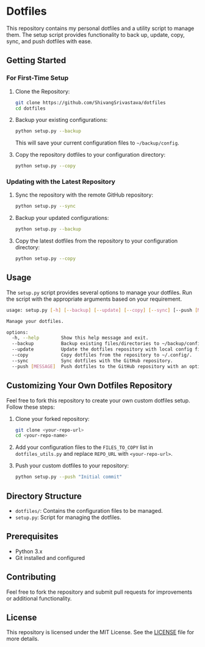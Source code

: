 # Dotfiles

This repository contains my personal dotfiles and a utility script to manage them. The setup script provides functionality to back up, update, copy, sync, and push dotfiles with ease.

## Getting Started

### For First-Time Setup

1. Clone the Repository:
    ```bash
    git clone https://github.com/ShivangSrivastava/dotfiles
    cd dotfiles
    ```

2. Backup your existing configurations:
    ```bash
    python setup.py --backup
    ```
    This will save your current configuration files to `~/backup/config`.

3. Copy the repository dotfiles to your configuration directory:
    ```bash
    python setup.py --copy
    ```

### Updating with the Latest Repository

1. Sync the repository with the remote GitHub repository:
    ```bash
    python setup.py --sync
    ```

2. Backup your updated configurations:
    ```bash
    python setup.py --backup
    ```

3. Copy the latest dotfiles from the repository to your configuration directory:
    ```bash
    python setup.py --copy
    ```

## Usage
The `setup.py` script provides several options to manage your dotfiles. Run the script with the appropriate arguments based on your requirement.

```bash
usage: setup.py [-h] [--backup] [--update] [--copy] [--sync] [--push [MESSAGE]]

Manage your dotfiles.

options:
  -h, --help        Show this help message and exit.
  --backup          Backup existing files/directories to ~/backup/config.
  --update          Update the dotfiles repository with local config files.
  --copy            Copy dotfiles from the repository to ~/.config/.
  --sync            Sync dotfiles with the GitHub repository.
  --push [MESSAGE]  Push dotfiles to the GitHub repository with an optional commit message (default: "Update dotfiles").
```

## Customizing Your Own Dotfiles Repository

Feel free to fork this repository to create your own custom dotfiles setup. Follow these steps:

1. Clone your forked repository:
    ```bash
    git clone <your-repo-url>
    cd <your-repo-name>
    ```

2. Add your configuration files to the `FILES_TO_COPY` list in `dotfiles_utils.py` and replace `REPO_URL` with `<your-repo-url>`.

3. Push your custom dotfiles to your repository:
    ```bash
    python setup.py --push "Initial commit"
    ```

## Directory Structure
- `dotfiles/`: Contains the configuration files to be managed.
- `setup.py`: Script for managing the dotfiles.

## Prerequisites
- Python 3.x
- Git installed and configured

## Contributing
Feel free to fork the repository and submit pull requests for improvements or additional functionality.

## License
This repository is licensed under the MIT License. See the [LICENSE](LICENSE) file for more details.
